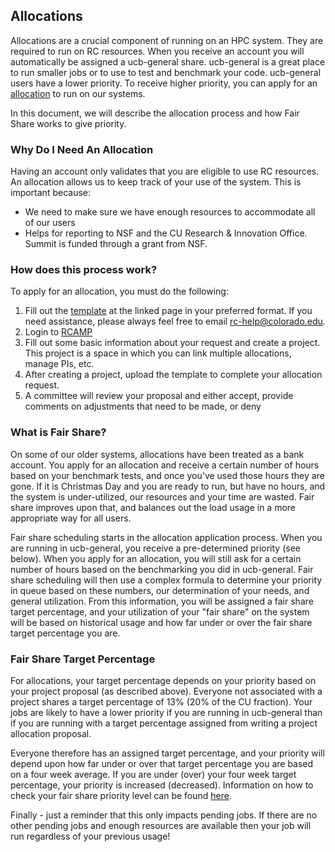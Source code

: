 ## Allocations

Allocations are a crucial component of running on an HPC system.  They are required to run on RC resources.  When you receive an account you will automatically be assigned a ucb-general share.  ucb-general is a great place to run smaller jobs or to use to test and benchmark your code.  ucb-general users have a lower priority.  To receive higher priority, you can apply for an [allocation](https://www.colorado.edu/rc/userservices/allocations) to run on our systems.

In this document, we will describe the allocation process and how Fair Share works to give priority.


### Why Do I Need An Allocation

Having an account only validates that you are eligible to use RC resources.  An allocation allows us to keep track of your use of the system.  This is important because:
   * We need to make sure we have enough resources to accommodate all of our users
   * Helps for reporting to NSF and the CU Research & Innovation Office.  Summit is funded through a grant from NSF.


### How does this process work?

To apply for an allocation, you must do the following:

1.  Fill out the [template](https://www.colorado.edu/rc/userservices/allocations) at the linked page in your preferred format.  If you need assistance, please always feel free to email rc-help@colorado.edu.  
2.  Login to [RCAMP](https://rcamp.rc.colorado.edu/)
3.  Fill out some basic information about your request and create a project.  This project is a space in which you can link multiple allocations, manage PIs, etc.
4.  After creating a project, upload the template to complete your allocation request.
4.  A committee will review your proposal and either accept, provide comments on adjustments that need to be made, or deny


### What is Fair Share?

On some of our older systems, allocations have been treated as a bank account.  You apply for an allocation and receive a certain number of hours based on your benchmark tests, and once you've used those hours they are gone.  If it is Christmas Day and you are ready to run, but have no hours, and the system is under-utilized, our resources and your time are wasted.  Fair share improves upon that, and balances out the load usage in a more appropriate way for all users.

Fair share scheduling starts in the allocation application process.  When you are running in ucb-general, you receive a pre-determined priority (see below).  When you apply for an allocation, you will still ask for a certain number of hours based on the benchmarking you did in ucb-general.  Fair share scheduling will then use a complex formula to determine your priority in queue based on these numbers, our determination of your needs, and general utilization.  From this information, you will be assigned a fair share target percentage, and your utilization of your "fair share" on the system will be based on historical usage and how far under or over the fair share target percentage you are.


### Fair Share Target Percentage

For allocations, your target percentage depends on your priority based on your project proposal (as described above).  Everyone not associated with a project shares a target percentage of 13% (20% of the CU fraction).  Your jobs are likely to have a lower priority if you are running in ucb-general than if you are running with a target percentage assigned from writing a project allocation proposal.

Everyone therefore has an assigned target percentage, and your priority will depend upon how far under or over that target percentage you are based on a four week average.  If you are under (over) your four week target percentage, your priority is increased (decreased).  Information on how to check your fair share priority level can be found [here](https://github.com/ResearchComputing/Research-Computing-User-Tutorials/wiki/FAQs#where-is-my-current-fair-share-priority-level-at).

Finally - just a reminder that this only impacts pending jobs.  If there are no other pending jobs and enough resources are available then your job will run regardless of your previous usage!
